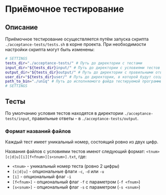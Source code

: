 # Приёмочное тестирование

## Описание

Приёмочное тестирование осуществляется путём запуска скрипта `./acceptance-tests/tests.sh` в корне проекта.
При необходимости настройки скрипта могут быть изменены:

```bash
# SETTINGS
tests_dir="./acceptance-tests/" # Путь до директории с тестами
input_dir="${tests_dir}input/" # Путь до директории с условиями тестов
output_dir="${tests_dir}output/" # Путь до директории с правильными ответами на тесты
user_dir="${tests_dir}user/" # Путь до директории, в которой будут создаваться файлы с результатами работы тестируемой программы
path_to_bin="./uniq" # Путь до исполняемого файда тестируемой программы
# SETTINGS
```

## Тесты

По умолчанию условия тестов находятся в директории `./acceptance-tests/input`, правильные ответы - в `./acceptance-tests/output`.

### Формат названий файлов

Каждый тест имеет уникальный номер, состоящий ровно из двух цифр.

Названия файлов с условиями тестов имеют следующий формат: `<tnum>[c|d|u][i][f<fnum>][s<snum>].txt`, где:

- `<tnum>` - уникальный номер теста (ровно 2 цифры)
- `[c|d|u]` - опциональные флаги `-c`, `-d` или `-u`
- `[i]` - опциональный флаг `-i`
- `[f<fnum>]`  - опциональный флаг `-f` с параметром (`-f <fnum>`)
- `[s<snum>]`  - опциональный флаг `-s` с параметром (`-s <snum>`)

